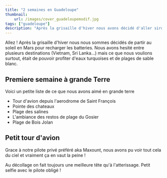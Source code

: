 ```yaml
---
title: "2 semaines en Guadeloupe"
thumbnail:
    url: /images/cover_guadeloupemodif.jpg
tags: ["guadeloupe"]
description: "Après la grisaille d'hiver nous avons décidé d'aller siroter quelques verres au soleil"
---
```

Allez ! Après la grisaille d'hiver nous nous sommes décidés de partir au soleil en Mars pour recharger les batteries.
Nous avons hesité entre plusieurs destinations (Vietnam, Sri Lanka...) mais ce que nous voulions surtout, était de pouvoir profiter d'eaux turquoises et de plages de sable blanc.

## Premiere semaine à grande Terre

Voici un petite liste de ce que nous avons aimé en grande terre

- Tour d'avion depuis l'aerodrome de Saint François
- Pointe des chateaux
- Plage des salines
- L'ambiance des restos de plage du Gosier
- Plage de Bois Jolan

## Petit tour d'avion

Grace à notre pilote privé préféré aka Maxount, nous avons pu voir tout cela du ciel et vraiment ça en vaut la peine !

Au décollage on fait toujours une meilleure tête qu'à l'atterissage.
Petit selfie avec le pilote obligé !
